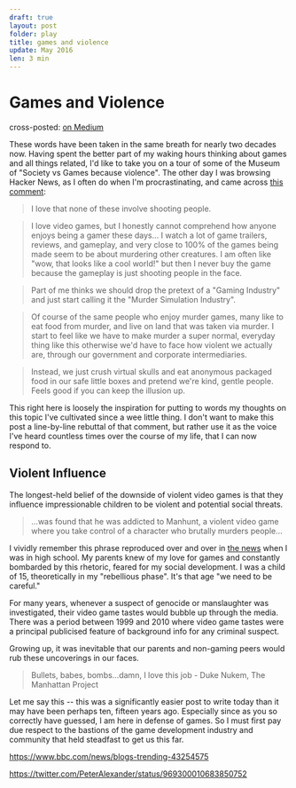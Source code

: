 ```yaml
---
draft: true
layout: post
folder: play
title: games and violence
update: May 2016
len: 3 min
---
```

# Games and Violence

<div class="essay-subtext">cross-posted: <a href="https://medium.com/@keerthiko">on Medium</a></div>

These words have been taken in the same breath for nearly two decades now. Having spent the better part of my waking hours thinking about games and all things related, I'd like to take you on a tour of some of the Museum of "Society vs Games because violence". The other day I was browsing Hacker News, as I often do when I'm procrastinating, and came across [this comment](https://news.ycombinator.com/item?id=11803712):

> I love that none of these involve shooting people.

> I love video games, but I honestly cannot comprehend how anyone enjoys being a gamer these days... I watch a lot of game trailers, reviews, and gameplay, and very close to 100% of the games being made seem to be about murdering other creatures. I am often like "wow, that looks like a cool world!" but then I never buy the game because the gameplay is just shooting people in the face.

> Part of me thinks we should drop the pretext of a "Gaming Industry" and just start calling it the "Murder Simulation Industry".

> Of course of the same people who enjoy murder games, many like to eat food from murder, and live on land that was taken via murder. I start to feel like we have to make murder a super normal, everyday thing like this otherwise we'd have to face how violent we actually are, through our government and corporate intermediaries.

> Instead, we just crush virtual skulls and eat anonymous packaged food in our safe little boxes and pretend we're kind, gentle people. Feels good if you can keep the illusion up.

This right here is loosely the inspiration for putting to words my thoughts on this topic I've cultivated since a wee little thing. I don't want to make this post a line-by-line rebuttal of that comment, but rather use it as the voice I've heard countless times over the course of my life, that I can now respond to.

## Violent Influence
The longest-held belief of the downside of violent video games is that they influence impressionable children to be violent and potential social threats. 

> ...was found that he was addicted to Manhunt, a violent video game where you take control of a character who brutally murders people...

I vividly remember this phrase reproduced over and over in [the news](http://www.telegraph.co.uk/education/educationnews/4793981/Manhunt-computer-game-is-blamed-for-brutal-killing.html) when I was in high school. My parents knew of my love for games and constantly bombarded by this rhetoric, feared for my social development. I was a child of 15, theoretically in my "rebellious phase". It's that age "we need to be careful."

For many years, whenever a suspect of genocide or manslaughter was investigated, their video game tastes would bubble up through the media. There was a period between 1999 and 2010 where video game tastes were a principal publicised feature of background info for any criminal suspect.

Growing up, it was inevitable that our parents and non-gaming peers would rub these uncoverings in our faces. 

> Bullets, babes, bombs...damn, I love this job
\- Duke Nukem, The Manhattan Project



Let me say this -- this was a significantly easier post to write today than it may have been perhaps ten, fifteen years ago. Especially since as you so correctly have guessed, I am here in defense of games. So I must first pay due respect to the bastions of the game development industry and community that held steadfast to get us this far.


https://www.bbc.com/news/blogs-trending-43254575

https://twitter.com/PeterAlexander/status/969300010683850752

